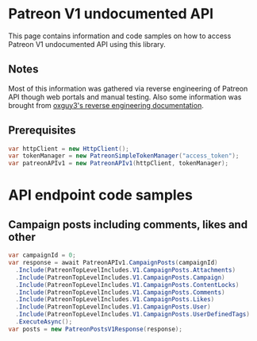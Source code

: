 # Patreon V1 undocumented API
This page contains information and code samples on how to access Patreon V1 undocumented API using this library.

## Notes
Most of this information was gathered via reverse engineering of Patreon API though web portals and manual testing.
Also some information was brought from [oxguy3's reverse engineering documentation](https://github.com/oxguy3/patreon-api).

## Prerequisites
```csharp
var httpClient = new HttpClient();
var tokenManager = new PatreonSimpleTokenManager("access_token");
var patreonAPIv1 = new PatreonAPIv1(httpClient, tokenManager);
```

# API endpoint code samples

## Campaign posts including comments, likes and other
```csharp
var campaignId = 0;
var response = await PatreonAPIv1.CampaignPosts(campaignId)
  .Include(PatreonTopLevelIncludes.V1.CampaignPosts.Attachments)
  .Include(PatreonTopLevelIncludes.V1.CampaignPosts.Campaign)
  .Include(PatreonTopLevelIncludes.V1.CampaignPosts.ContentLocks)
  .Include(PatreonTopLevelIncludes.V1.CampaignPosts.Comments)
  .Include(PatreonTopLevelIncludes.V1.CampaignPosts.Likes)
  .Include(PatreonTopLevelIncludes.V1.CampaignPosts.User)
  .Include(PatreonTopLevelIncludes.V1.CampaignPosts.UserDefinedTags)
  .ExecuteAsync();
var posts = new PatreonPostsV1Response(response);
```
